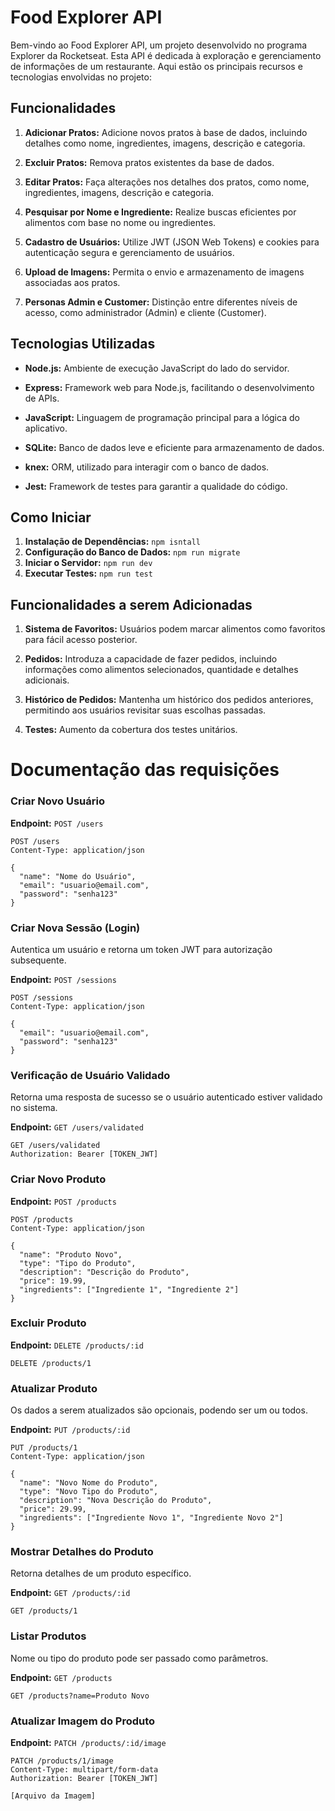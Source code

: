 # Food Explorer API

Bem-vindo ao Food Explorer API, um projeto desenvolvido no programa Explorer da Rocketseat. Esta API é dedicada à exploração e gerenciamento de informações de um restaurante. Aqui estão os principais recursos e tecnologias envolvidas no projeto:

## Funcionalidades

1. **Adicionar Pratos:** Adicione novos pratos à base de dados, incluindo detalhes como nome, ingredientes, imagens, descrição e categoria.

2. **Excluir Pratos:** Remova pratos existentes da base de dados.

3. **Editar Pratos:** Faça alterações nos detalhes dos pratos, como nome, ingredientes, imagens, descrição e categoria.

4. **Pesquisar por Nome e Ingrediente:** Realize buscas eficientes por alimentos com base no nome ou ingredientes.

5. **Cadastro de Usuários:** Utilize JWT (JSON Web Tokens) e cookies para autenticação segura e gerenciamento de usuários.

6. **Upload de Imagens:** Permita o envio e armazenamento de imagens associadas aos pratos.

7. **Personas Admin e Customer:** Distinção entre diferentes níveis de acesso, como administrador (Admin) e cliente (Customer).

## Tecnologias Utilizadas

- **Node.js:** Ambiente de execução JavaScript do lado do servidor.

- **Express:** Framework web para Node.js, facilitando o desenvolvimento de APIs.

- **JavaScript:** Linguagem de programação principal para a lógica do aplicativo.

- **SQLite:** Banco de dados leve e eficiente para armazenamento de dados.

- **knex:** ORM, utilizado para interagir com o banco de dados.

- **Jest:** Framework de testes para garantir a qualidade do código.
  
## Como Iniciar

1. **Instalação de Dependências:**
``npm isntall``
2. **Configuração do Banco de Dados:**
``npm run migrate``
3. **Iniciar o Servidor:**
``npm run dev``
4. **Executar Testes:**
``npm run test``

## Funcionalidades a serem Adicionadas

1. **Sistema de Favoritos:** Usuários podem marcar alimentos como favoritos para fácil acesso posterior.

2. **Pedidos:** Introduza a capacidade de fazer pedidos, incluindo informações como alimentos selecionados, quantidade e detalhes adicionais.

3. **Histórico de Pedidos:** Mantenha um histórico dos pedidos anteriores, permitindo aos usuários revisitar suas escolhas passadas.

4. **Testes:** Aumento da cobertura dos testes unitários.

# Documentação das requisições
### Criar Novo Usuário

**Endpoint:** `POST /users`

```http
POST /users
Content-Type: application/json

{
  "name": "Nome do Usuário",
  "email": "usuario@email.com",
  "password": "senha123"
}
```
### Criar Nova Sessão (Login)
Autentica um usuário e retorna um token JWT para autorização subsequente.

**Endpoint:**  `POST /sessions`

```http
POST /sessions
Content-Type: application/json

{
  "email": "usuario@email.com",
  "password": "senha123"
}
```

### Verificação de Usuário Validado

Retorna uma resposta de sucesso se o usuário autenticado estiver validado no sistema.

**Endpoint:** `GET /users/validated`

```http
GET /users/validated
Authorization: Bearer [TOKEN_JWT]
```

### Criar Novo Produto

**Endpoint:** `POST /products`

```http
POST /products
Content-Type: application/json

{
  "name": "Produto Novo",
  "type": "Tipo do Produto",
  "description": "Descrição do Produto",
  "price": 19.99,
  "ingredients": ["Ingrediente 1", "Ingrediente 2"]
}
```

### Excluir Produto

**Endpoint:** `DELETE /products/:id`
```http
DELETE /products/1
```

### Atualizar Produto
Os dados a serem atualizados são opcionais, podendo ser um ou todos.

**Endpoint:** `PUT /products/:id`

```http
PUT /products/1
Content-Type: application/json

{
  "name": "Novo Nome do Produto",
  "type": "Novo Tipo do Produto",
  "description": "Nova Descrição do Produto",
  "price": 29.99,
  "ingredients": ["Ingrediente Novo 1", "Ingrediente Novo 2"]
}
```

### Mostrar Detalhes do Produto
Retorna detalhes de um produto específico.

**Endpoint:** `GET /products/:id`

```http
GET /products/1
```

### Listar Produtos
Nome ou tipo do produto pode ser passado como parâmetros.

**Endpoint:** `GET /products`

```http
GET /products?name=Produto Novo
```

### Atualizar Imagem do Produto

**Endpoint:** `PATCH /products/:id/image`

```http
PATCH /products/1/image
Content-Type: multipart/form-data
Authorization: Bearer [TOKEN_JWT]

[Arquivo da Imagem]
```
